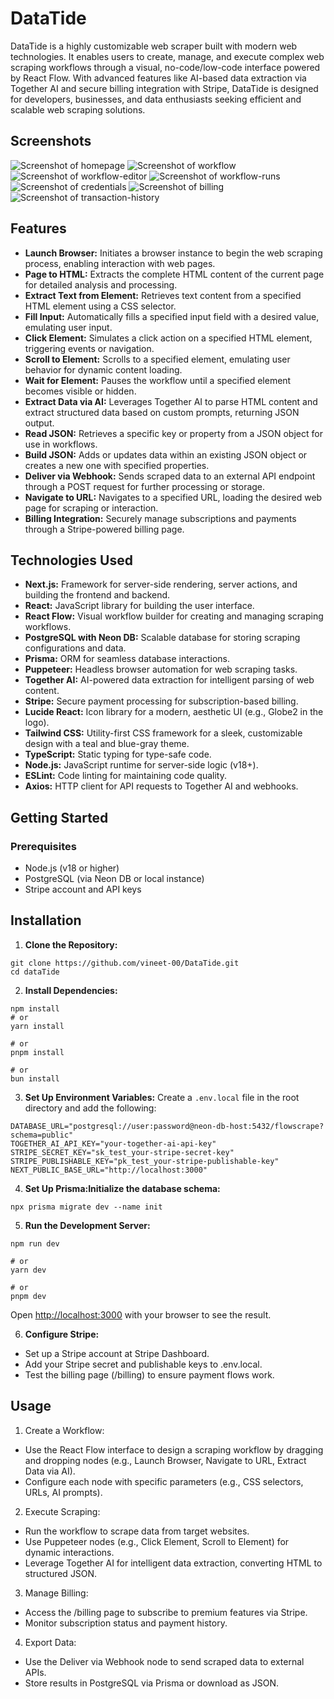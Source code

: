 # DataTide

DataTide is a highly customizable web scraper built with modern web technologies. It enables users to create, manage, and execute complex web scraping workflows through a visual, no-code/low-code interface powered by React Flow. With advanced features like AI-based data extraction via Together AI and secure billing integration with Stripe, DataTide is designed for developers, businesses, and data enthusiasts seeking efficient and scalable web scraping solutions.

## Screenshots
![Screenshot of homepage](assets/homepage.png)
![Screenshot of workflow](assets/workflows.png)
![Screenshot of workflow-editor](assets/workflow-editor.png)
![Screenshot of workflow-runs](assets/workflow-runs.png)
![Screenshot of credentials](assets/credentials.png)
![Screenshot of billing](assets/billing.png)
![Screenshot of transaction-history](assets/transaction-history.png)

## Features

- **Launch Browser:** Initiates a browser instance to begin the web scraping process, enabling interaction with web pages.
- **Page to HTML:** Extracts the complete HTML content of the current page for detailed analysis and processing.
- **Extract Text from Element:** Retrieves text content from a specified HTML element using a CSS selector.
- **Fill Input:** Automatically fills a specified input field with a desired value, emulating user input.
- **Click Element:** Simulates a click action on a specified HTML element, triggering events or navigation.
- **Scroll to Element:** Scrolls to a specified element, emulating user behavior for dynamic content loading.
- **Wait for Element:** Pauses the workflow until a specified element becomes visible or hidden.
- **Extract Data via AI:** Leverages Together AI to parse HTML content and extract structured data based on custom prompts, returning JSON output.
- **Read JSON:** Retrieves a specific key or property from a JSON object for use in workflows.
- **Build JSON:** Adds or updates data within an existing JSON object or creates a new one with specified properties.
- **Deliver via Webhook:** Sends scraped data to an external API endpoint through a POST request for further processing or storage.
- **Navigate to URL:** Navigates to a specified URL, loading the desired web page for scraping or interaction.
- **Billing Integration:** Securely manage subscriptions and payments through a Stripe-powered billing page.

## Technologies Used

-  **Next.js:** Framework for server-side rendering, server actions, and building the frontend and backend.
- **React:** JavaScript library for building the user interface.
- **React Flow:** Visual workflow builder for creating and managing scraping workflows.
- **PostgreSQL with Neon DB:** Scalable database for storing scraping configurations and data.
- **Prisma:** ORM for seamless database interactions.
- **Puppeteer:** Headless browser automation for web scraping tasks.
- **Together AI:** AI-powered data extraction for intelligent parsing of web content.
- **Stripe:** Secure payment processing for subscription-based billing.
- **Lucide React:** Icon library for a modern, aesthetic UI (e.g., Globe2 in the logo).
- **Tailwind CSS:** Utility-first CSS framework for a sleek, customizable design with a teal and blue-gray theme.
- **TypeScript:** Static typing for type-safe code.
- **Node.js:** JavaScript runtime for server-side logic (v18+).
- **ESLint:** Code linting for maintaining code quality.
- **Axios:** HTTP client for API requests to Together AI and webhooks.

## Getting Started
### Prerequisites

- Node.js (v18 or higher)
- PostgreSQL (via Neon DB or local instance)
- Stripe account and API keys

## Installation

1. **Clone the Repository:**
```
git clone https://github.com/vineet-00/DataTide.git
cd dataTide
```

2. **Install Dependencies:**
```
npm install
# or
yarn install

# or
pnpm install

# or
bun install
```


3. **Set Up Environment Variables:** Create a `.env.local` file in the root directory and add the following:
```
DATABASE_URL="postgresql://user:password@neon-db-host:5432/flowscrape?schema=public"
TOGETHER_AI_API_KEY="your-together-ai-api-key"
STRIPE_SECRET_KEY="sk_test_your-stripe-secret-key"
STRIPE_PUBLISHABLE_KEY="pk_test_your-stripe-publishable-key"
NEXT_PUBLIC_BASE_URL="http://localhost:3000"
```


4. **Set Up Prisma:Initialize the database schema:**
```
npx prisma migrate dev --name init
```

5. **Run the Development Server:**
```
npm run dev

# or
yarn dev

# or
pnpm dev
``` 
Open [http://localhost:3000](http://localhost:3000) with your browser to see the result.


6. **Configure Stripe:**

- Set up a Stripe account at Stripe Dashboard.
- Add your Stripe secret and publishable keys to .env.local.
- Test the billing page (/billing) to ensure payment flows work.



## Usage

1. Create a Workflow:

- Use the React Flow interface to design a scraping workflow by dragging and dropping nodes (e.g., Launch Browser, Navigate to URL, Extract Data via AI).
- Configure each node with specific parameters (e.g., CSS selectors, URLs, AI prompts).


2. Execute Scraping:

- Run the workflow to scrape data from target websites.
- Use Puppeteer nodes (e.g., Click Element, Scroll to Element) for dynamic interactions.
- Leverage Together AI for intelligent data extraction, converting HTML to structured JSON.


3. Manage Billing:

- Access the /billing page to subscribe to premium features via Stripe.
- Monitor subscription status and payment history.


4. Export Data:

- Use the Deliver via Webhook node to send scraped data to external APIs.
- Store results in PostgreSQL via Prisma or download as JSON.